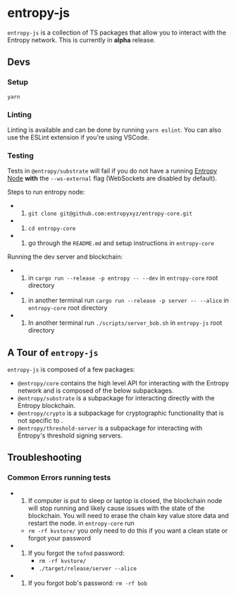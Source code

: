# entropy-js

`entropy-js` is a collection of TS packages that allow you to interact with the Entropy network. This is currently in **alpha** release.

## Devs

### Setup

`yarn`

### Linting

Linting is available and can be done by running `yarn eslint`. You can also use the ESLint extension if you're using VSCode.

### Testing

Tests in `@entropy/substrate` will fail if you do not have a running [Entropy Node](https://github.com/entropyxyz/entropy-core) **with** the `--ws-external` flag (WebSockets are disabled by default).

Steps to run entropy node:

- 1. `git clone git@github.com:entropyxyz/entropy-core.git`
- 1. `cd entropy-core`
- 1. go through the `README.md` and setup instructions in `entropy-core`

Running the dev server and blockchain:

- 1. in `cargo run --release -p entropy -- --dev` in `entropy-core` root directory
- 1. in another terminal run `cargo run --release -p server -- --alice` in `entropy-core` root directory

- 1. In another terminal run `./scripts/server_bob.sh` in `entropy-js` root directory

## A Tour of `entropy-js`

`entropy-js` is composed of a few packages:

- `@entropy/core` contains the high level API for interacting with the Entropy network and is composed of the below subpackages.
- `@entropy/substrate` is a subpackage for interacting directly with the Entropy blockchain.
- `@entropy/crypto` is a subpackage for cryptographic functionality that is not specific to .
- `@entropy/threshold-server` is a subpackage for interacting with Entropy's threshold signing servers.

## Troubleshooting

### Common Errors running tests

- 1. If computer is put to sleep or laptop is closed, the blockchain node will stop running and likely cause issues with the state of the blockchain. You will need to erase the chain key value store data and restart the node. in `entropy-core` run

  - `rm -rf kvstore/`
    you only need to do this if you want a clean state or forgot your password

- 1. If you forgot the `tofnd` password:
     - `rm -rf kvstore/`
     - `./target/release/server --alice`

- 1. If you forgot bob's password:
     `rm -rf bob`
